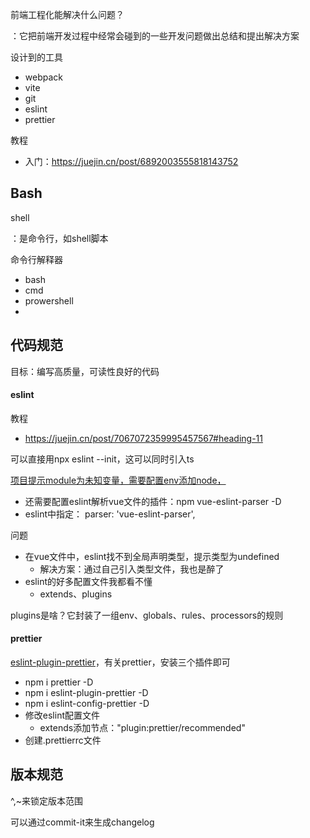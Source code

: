 前端工程化能解决什么问题？

：它把前端开发过程中经常会碰到的一些开发问题做出总结和提出解决方案

设计到的工具

- webpack
- vite
- git
- eslint
- prettier

教程

- 入门：https://juejin.cn/post/6892003555818143752



## Bash

shell

：是命令行，如shell脚本

命令行解释器

- bash
- cmd
- prowershell
- 

## 代码规范

目标：编写高质量，可读性良好的代码



#### eslint

教程

- https://juejin.cn/post/7067072359995457567#heading-11

可以直接用npx eslint --init，这可以同时引入ts

[项目提示module为未知变量，需要配置env添加node，](https://stackoverflow.com/questions/49789177/module-is-not-defined-and-process-is-not-defined-in-eslint-in-visual-studio-code)

- 还需要配置eslint解析vue文件的插件：npm vue-eslint-parser -D
- eslint中指定： parser: 'vue-eslint-parser',

问题

- 在vue文件中，eslint找不到全局声明类型，提示类型为undefined
  - 解决方案：通过自己引入类型文件，我也是醉了
- eslint的好多配置文件我都看不懂
  - extends、plugins

plugins是啥？它封装了一组env、globals、rules、processors的规则

#### prettier

[eslint-plugin-prettier](https://github.com/prettier/eslint-plugin-prettier#readme)，有关prettier，安装三个插件即可

- npm i prettier -D
- npm i eslint-plugin-prettier -D
- npm i eslint-config-prettier -D
- 修改eslint配置文件
  - extends添加节点："plugin:prettier/recommended"
- 创建.prettierrc文件



## 版本规范

^,~来锁定版本范围

可以通过commit-it来生成changelog

